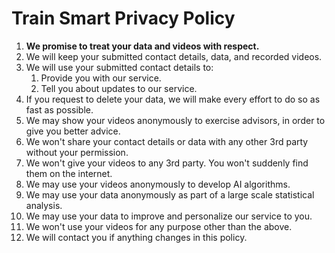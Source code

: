# Train Smart Privacy Policy
1.  **We promise to treat your data and videos with respect.**
1.  We will keep your submitted contact details, data, and recorded videos.
1.  We will use your submitted contact details to:
    1.  Provide you with our service.
    1.  Tell you about updates to our service.
1.  If you request to delete your data, we will make every effort to do so as fast as possible.
1.  We may show your videos anonymously to exercise advisors, in order to give you better advice.
1.  We won't share your contact details or data with any other 3rd party without your permission.
1.  We won't give your videos to any 3rd party. You won't suddenly find them on the internet.
1.  We may use your videos anonymously to develop AI algorithms.
1.  We may use your data anonymously as part of a large scale statistical analysis.
1.  We may use your data to improve and personalize our service to you.
1.  We won't use your videos for any purpose other than the above.
1.  We will contact you if anything changes in this policy.
